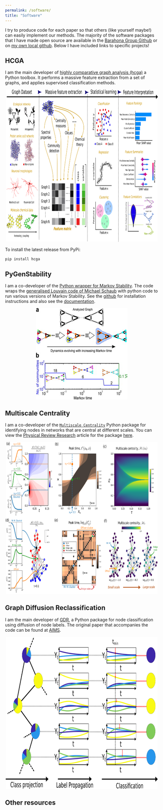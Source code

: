 ```yaml
---
permalink: /software/
title: "Software"
---
```


I try to produce code for each paper so that others (like yourself maybe!) can easily implement our methods. The majority of the software packages that I have made open source are available in the [Barahona Group Github](https://github.com/barahona-research-group) or on [my own local github](https://github.com/peach-lucien). Below I have included links to specific projects!


## HCGA

I am the main developer of [highly comparative graph analysis (hcga)](https://github.com/barahona-research-group/hcga) a Python toolbox. It performs a massive feature extraction from a set of graphs, and applies supervised classification methods.

<p align="center">
  <img src="/images/research/hcga_workflow.png" height="500px" width="500px" />
</p>

To install the latest release from PyPi:

```
pip install hcga
```


## PyGenStability

I am a co-developer of the [Python wrapper for Markov Stability](https://github.com/barahona-research-group/PyGenStability). The code wraps the [generalised Louvain code of Michael Schaub](https://github.com/michaelschaub/generalizedLouvain) with python code to run various versions of Markov Stability. See the [github](https://github.com/barahona-research-group/PyGenStability) for installation instructions and also see the [documentation](https://barahona-research-group.github.io/PyGenStability/).

<p align="center">
  <img src="/images/research/markovstability.jpeg" height="300px" width="300px" />
</p>



## Multiscale Centrality

I am a co-developer of the [`Multiscale Centrality`](https://github.com/barahona-research-group/MultiscaleCentrality) Python package for identifying nodes in networks that are central at different scales. You can view the [Physical Review Research](https://journals.aps.org/prresearch/abstract/10.1103/PhysRevResearch.2.033104) article for the package [here](https://doi.org/10.1103/PhysRevResearch.2.033104).

<p align="center">
  <img src="/images/research/multiscale.png" height="500px" width="500px" />
</p>



## Graph Diffusion Reclassification

I am the main developer of [GDR](https://github.com/barahona-research-group/GDR), a Python package for node classification using diffusion of node labels. The original paper that accompanies the code can be found at [AIMS](https://www.aimsciences.org/article/doi/10.3934/fods.2020002).

<p align="center">
  <img src="/images/research/gdr.png" height="500px" width="500px" />
</p>



## Other resources



